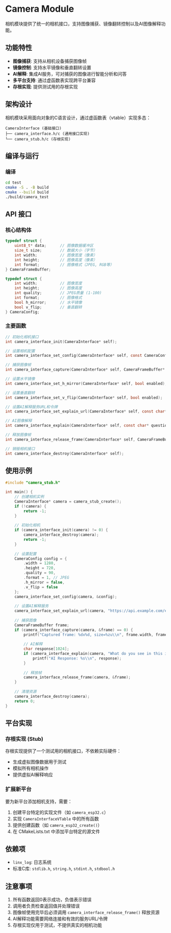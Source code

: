 # Camera Module

相机模块提供了统一的相机接口，支持图像捕获、镜像翻转控制以及AI图像解释功能。

## 功能特性

- **图像捕获**: 支持从相机设备捕获图像帧
- **镜像控制**: 支持水平镜像和垂直翻转设置
- **AI解释**: 集成AI服务，可对捕获的图像进行智能分析和问答
- **多平台支持**: 通过虚函数表实现跨平台兼容
- **存根实现**: 提供测试用的存根实现

## 架构设计

相机模块采用面向对象的C语言设计，通过虚函数表（vtable）实现多态：

```
CameraInterface (基础接口)
├── camera_interface.h/c (通用接口实现)
└── camera_stub.h/c (存根实现)
```

## 编译与运行

### 编译

```bash
cd test
cmake -S . -B build
cmake --build build
./build/camera_test
```

## API 接口

### 核心结构体

```c
typedef struct {
    uint8_t* data;      // 图像数据缓冲区
    size_t size;        // 数据大小（字节）
    int width;          // 图像宽度（像素）
    int height;         // 图像高度（像素）
    int format;         // 图像格式（JPEG, RGB等）
} CameraFrameBuffer;

typedef struct {
    int width;          // 图像宽度
    int height;         // 图像高度
    int quality;        // JPEG质量 (1-100)
    int format;         // 图像格式
    bool h_mirror;      // 水平镜像
    bool v_flip;        // 垂直翻转
} CameraConfig;
```

### 主要函数

```c
// 初始化相机接口
int camera_interface_init(CameraInterface* self);

// 设置相机配置
int camera_interface_set_config(CameraInterface* self, const CameraConfig* config);

// 捕获图像帧
int camera_interface_capture(CameraInterface* self, CameraFrameBuffer* frame);

// 设置水平镜像
int camera_interface_set_h_mirror(CameraInterface* self, bool enabled);

// 设置垂直翻转
int camera_interface_set_v_flip(CameraInterface* self, bool enabled);

// 设置AI解释服务URL和令牌
int camera_interface_set_explain_url(CameraInterface* self, const char* url, const char* token);

// AI图像解释
int camera_interface_explain(CameraInterface* self, const char* question, char* response, size_t response_size);

// 释放图像帧
int camera_interface_release_frame(CameraInterface* self, CameraFrameBuffer* frame);

// 销毁相机接口
int camera_interface_destroy(CameraInterface* self);
```

## 使用示例

```c
#include "camera_stub.h"

int main() {
    // 创建相机实例
    CameraInterface* camera = camera_stub_create();
    if (!camera) {
        return -1;
    }
    
    // 初始化相机
    if (camera_interface_init(camera) != 0) {
        camera_interface_destroy(camera);
        return -1;
    }
    
    // 设置配置
    CameraConfig config = {
        .width = 1280,
        .height = 720,
        .quality = 90,
        .format = 1, // JPEG
        .h_mirror = false,
        .v_flip = false
    };
    camera_interface_set_config(camera, &config);
    
    // 设置AI解释服务
    camera_interface_set_explain_url(camera, "https://api.example.com/explain", "your_token");
    
    // 捕获图像
    CameraFrameBuffer frame;
    if (camera_interface_capture(camera, &frame) == 0) {
        printf("Captured frame: %dx%d, size=%zu\\n", frame.width, frame.height, frame.size);
        
        // AI解释
        char response[1024];
        if (camera_interface_explain(camera, "What do you see in this image?", response, sizeof(response)) == 0) {
            printf("AI Response: %s\\n", response);
        }
        
        // 释放帧
        camera_interface_release_frame(camera, &frame);
    }
    
    // 清理资源
    camera_interface_destroy(camera);
    return 0;
}
```

## 平台实现

### 存根实现 (Stub)

存根实现提供了一个测试用的相机接口，不依赖实际硬件：

- 生成虚拟图像数据用于测试
- 模拟所有相机操作
- 提供虚拟AI解释响应

### 扩展新平台

要为新平台添加相机支持，需要：

1. 创建平台特定的实现文件（如 `camera_esp32.c`）
2. 实现 `CameraInterfaceVTable` 中的所有函数
3. 提供创建函数（如 `camera_esp32_create()`）
4. 在 CMakeLists.txt 中添加平台特定的源文件

## 依赖项

- `linx_log`: 日志系统
- 标准C库: `stdlib.h`, `string.h`, `stdint.h`, `stdbool.h`

## 注意事项

1. 所有函数返回0表示成功，负值表示错误
2. 调用者负责检查返回值并处理错误
3. 图像帧使用完毕后必须调用 `camera_interface_release_frame()` 释放资源
4. AI解释功能需要网络连接和有效的服务URL/令牌
5. 存根实现仅用于测试，不提供真实的相机功能
